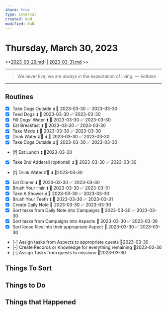 ```yaml
---
share: true
type: interval
created: NaN 
modified: NaN
---
```

# Thursday, March 30, 2023
<<[2023-03-29.md](./2023-03-29.md) || [2023-03-31.md](./2023-03-31.md) >>

---

> We never live; we are always in the expectation of living.
> — <cite>Voltaire</cite>

---
 
## Routines
- [x] Take Dogs Outside ⏫ 📅 2023-03-30 ✅ 2023-03-30
- [x] Feed Dogs ⏫ 📅 2023-03-30 ✅ 2023-03-30
- [x] Fill Dogs' Water ⏫ 📅 2023-03-30 ✅ 2023-03-30
- [x] Eat Breakfast ⏫ 📅 2023-03-30 ✅ 2023-03-30
- [x] Take Meds ⏫ 📅 2023-03-30 ✅ 2023-03-30
- [x] Drink Water #🌊 ⏫ 📅 2023-03-30 ✅ 2023-03-30
- [x] Take Dogs Outside ⏫ 📅 2023-03-30 ✅ 2023-03-30
- [f] Eat Lunch ⏫ 📆2023-03-30
- [x] Take 2nd Adderall (optional) ⏫ 📅 2023-03-30 ✅ 2023-03-30
- [f] Drink Water #🌊 ⏫ 📆2023-03-30
- [x] Eat Dinner ⏫ 📅 2023-03-30 ✅ 2023-03-30
- [x] Brush Your Hair ⏫ 📅 2023-03-30 ✅ 2023-03-31
- [x] Take A Shower ⏫ 📅 2023-03-30 ✅ 2023-03-30
- [x] Brush Your Teeth ⏫ 📅 2023-03-30 ✅ 2023-03-31
- [x] Create Daily Note 📅 2023-03-30 ✅ 2023-03-30
- [x] Sort tasks from Daily Note into Campaigns 📅 2023-03-30 ✅ 2023-03-30
- [x] Sort tasks from Campaigns into Aspects 📅 2023-03-30 ✅ 2023-03-30
- [x] Sort loose files into their appropriate Aspect 📅 2023-03-30 ✅ 2023-03-30
- [-] Assign tasks from Aspects to appropriate quests 📆2023-03-30
- [-] Create Records or Knowledge for everything remaining 📆2023-03-30
- [-] Assign Tasks from quests to missions 📆2023-03-30


## Things To Sort

## Things to Do

## Things that Happened
